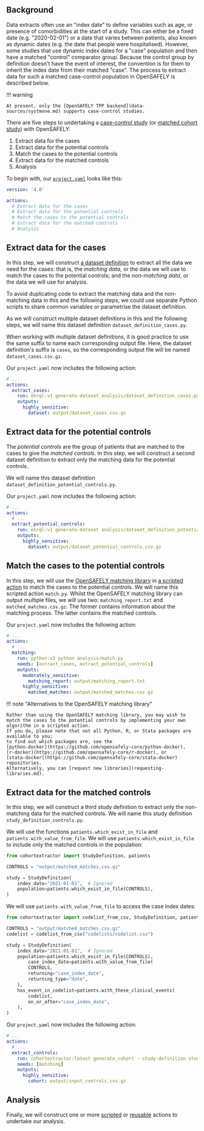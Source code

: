 ## Background

Data extracts often use an "index date" to define variables such as age, or presence of comorbidities at the start of a study.
This can either be a fixed date (e.g. "2020-02-01") or a date that varies between patients, also known as dynamic dates (e.g. the date that people were hospitalised).
However, some studies that use dynamic index dates for a "case" population and then have a matched "control" comparator group.
Because the control group by definition doesn't have the event of interest, the convention is for them to inherit the index date from their matched "case".
The process to extract data for such a matched case-control population in OpenSAFELY is described below.

!!! warning

    At present, only the [OpenSAFELY TPP backend](data-sources/systmone.md) supports case-control studies.

There are five steps to undertaking a [case-control study](https://en.wikipedia.org/wiki/Case%E2%80%93control_study) (or [matched cohort study](https://en.wikipedia.org/wiki/Nested_case%E2%80%93control_study)) with OpenSAFELY:

1. Extract data for the cases
2. Extract data for the potential controls
3. Match the cases to the potential controls
4. Extract data for the matched controls
5. Analysis

To begin with, our [`project.yaml`](actions-pipelines.md) looks like this:

```yaml
version: '4.0'

actions:
  # Extract data for the cases
  # Extract data for the potential controls
  # Match the cases to the potential controls
  # Extract data for the matched controls
  # Analysis
```

## Extract data for the cases

In this step, we will construct [a dataset definition](../ehrql/tutorial/building-a-dataset) to extract all the data we need for the cases:
that is, the *matching data*, or the data we will use to match the cases to the potential controls;
and the *non-matching data*, or the data we will use for analysis.

To avoid duplicating code to extract the matching data and the non-matching data in this and the following steps,
we could use separate Python scripts to share common variables or parametrise the dataset definition.

As we will construct multiple dataset definitions in this and the following steps,
we will name this dataset definition `dataset_definition_cases.py`.

When working with multiple dataset definitions, it is good practice to use the same suffix to name each corresponding output file.
Here, the dataset definition's suffix is `cases`, so the corresponding output file will be named `dataset_cases.csv.gz`.

Our `project.yaml` now includes the following action:

```yaml
# ...
actions:
  extract_cases:
    run: ehrql:v1 generate-dataset analysis/dataset_definition_cases.py --output output/dataset_cases.csv.gz
    outputs:
      highly_sensitive:
        dataset: output/dataset_cases.csv.gz
```

## Extract data for the potential controls

The *potential controls* are the group of patients that are matched to the cases to give the *matched controls*.
In this step, we will construct a second dataset definition to extract only the matching data for the potential controls.

We will name this dataset definition `dataset_definition_potential_controls.py`.


Our `project.yaml` now includes the following action:

```yaml
# ...
actions:
  # ...
  extract_potential_controls:
    run: ehrql:v1 generate-dataset analysis/dataset_definition_potential_controls.py --output output/dataset_potential_controls.csv.gz
    outputs:
      highly_sensitive:
        dataset: output/dataset_potential_controls.csv.gz
```

## Match the cases to the potential controls

In this step, we will use the [OpenSAFELY matching library](https://github.com/opensafely-core/matching#readme) in [a scripted action](actions-scripts.md) to match the cases to the potential controls.
We will name this scripted action `match.py`.
Whilst the OpenSAFELY matching library can output multiple files, we will use two: `matching_report.txt` and `matched_matches.csv.gz`.
The former contains information about the matching process.
The latter contains the matched controls.

Our `project.yaml` now includes the following action:

```yaml
# ...
actions:
  # ...
  matching:
    run: python:v2 python analysis/match.py
    needs: [extract_cases, extract_potential_controls]
    outputs:
      moderately_sensitive:
        matching_report: output/matching_report.txt
      highly_sensitive:
        matched_matches: output/matched_matches.csv.gz
```

!!! note "Alternatives to the OpenSAFELY matching library"

    Rather than using the OpenSAFELY matching library, you may wish to match the cases to the potential controls by implementing your own algorithm in a scripted action.
    If you do, please note that not all Python, R, or Stata packages are available to you;
    to find out which packages are, see the
    [python-docker](https://github.com/opensafely-core/python-docker),
    [r-docker](https://github.com/opensafely-core/r-docker), or
    [stata-docker](https://github.com/opensafely-core/stata-docker) repositories.
    Alternatively, you can [request new libraries](requesting-libraries.md).

## Extract data for the matched controls

In this step, we will construct a third study definition to extract only the non-matching data for the matched controls.
We will name this study definition `study_definition_controls.py`.

We will use the functions `patients.which_exist_in_file` and `patients.with_value_from_file`.
We will use `patients.which_exist_in_file` to include only the matched controls in the population:

```python
from cohortextractor import StudyDefinition, patients

CONTROLS = "output/matched_matches.csv.gz"

study = StudyDefinition(
    index_date="2021-01-01",  # Ignored
    population=patients.which_exist_in_file(CONTROLS),
)
```

We will use `patients.with_value_from_file` to access the case index dates:

```python
from cohortextractor import codelist_from_csv, StudyDefinition, patients

CONTROLS = "output/matched_matches.csv.gz"
codelist = codelist_from_csv("codelists/codelist.csv")

study = StudyDefinition(
    index_date="2021-01-01",  # Ignored
    population=patients.which_exist_in_file(CONTROLS),
        case_index_date=patients.with_value_from_file(
        CONTROLS,
        returning="case_index_date",
        returning_type="date",
    ),
    has_event_in_codelist=patients.with_these_clinical_events(
        codelist,
        on_or_after="case_index_date",
    ),
)
```

Our `project.yaml` now includes the following action:

```yaml
# ...
actions:
  # ...
  extract_controls:
    run: cohortextractor:latest generate_cohort --study-definition study_definition_controls --output-format csv.gz
    needs: [matching]
    outputs:
      highly_sensitive:
        cohort: output/input_controls.csv.gz
```

## Analysis

Finally, we will construct one or more [scripted](actions-scripts.md) or [reusable](actions-reusable.md) actions to undertake our analysis.
